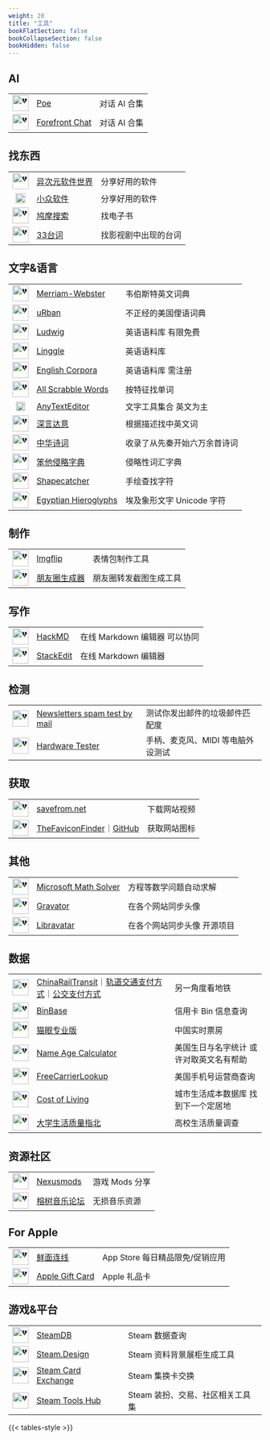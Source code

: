 ```yaml
---
weight: 20
title: "工具"
bookFlatSection: false
bookCollapseSection: false
bookHidden: false
---
```


## AI

|  |  |  |
| :----: | ---- | ---- |
| <img loading="lazy" width="32px" alt="💔" src="https://favicon.im/poe.com"> | [Poe](https://poe.com/) | 对话 AI 合集 |
| <img loading="lazy" width="32px" alt="💔" src="https://favicon.im/chat.forefront.ai"> | [Forefront Chat](https://chat.forefront.ai/) | 对话 AI 合集 |

## 找东西

|  |  |  |
| :----: | ---- | ---- |
| <img loading="lazy" width="32px" alt="💔" src="https://favicon.im/www.iplaysoft.com"> | [异次元软件世界](https://www.iplaysoft.com) | 分享好用的软件 |
| <img loading="lazy" width="20px" alt="💔" src="https://favicon.im/www.appinn.com"> | [小众软件](https://www.appinn.com) | 分享好用的软件 |
| <img loading="lazy" width="32px" alt="💔" src="https://favicon.im/www.jiumodiary.com"> | [鸠摩搜索](https://www.jiumodiary.com/) | 找电子书 |
| <img loading="lazy" width="32px" alt="💔" src="https://favicon.im/33.agilestudio.cn"> | [33台词](https://33.agilestudio.cn/) | 找影视剧中出现的台词 |

## 文字&语言

|  |  |  |
| :----: | ---- | ---- |
| <img loading="lazy" width="32px" alt="💔" src="https://favicon.im/www.merriam-webster.com"> | [Merriam-Webster](https://www.merriam-webster.com/) | 韦伯斯特英文词典 |
| <img loading="lazy" width="32px" alt="💔" src="https://favicon.im/www.urbandictionary.com"> | [uRban](https://www.urbandictionary.com/) | 不正经的美国俚语词典 |
| <img loading="lazy" width="32px" alt="💔" src="https://favicon.im/ludwig.guru"> | [Ludwig](https://ludwig.guru/) | 英语语料库 有限免费|
| <img loading="lazy" width="32px" alt="💔" src="https://favicon.im/linggle.com"> | [Linggle](https://linggle.com/) | 英语语料库 |
| <img loading="lazy" width="32px" alt="💔" src="https://favicon.im/www.english-corpora.org"> | [English Corpora](https://www.english-corpora.org/) | 英语语料库 需注册|
| <img loading="lazy" width="32px" alt="💔" src="https://favicon.im/www.allscrabblewords.com"> | [All Scrabble Words](http://www.allscrabblewords.com/) | 按特征找单词 |
| <img loading="lazy" width="18px" alt="💔" src="https://favicon.im/www.anytexteditor.com"> | [AnyTextEditor](https://anytexteditor.com/) | 文字工具集合 英文为主 |
| <img loading="lazy" width="32px" alt="💔" src="https://favicon.im/shenyandayi.com"> | [深言达意](https://www.shenyandayi.com/) | 根据描述找中英文词 |
| <img loading="lazy" width="32px" alt="💔" src="https://favicon.im/www.shi-ci.com"> | [中华诗词](https://www.shi-ci.com/) | 收录了从先秦开始六万余首诗词 |
| <img loading="lazy" width="32px" alt="💔" src="https://favicon.im/baka-invade.org"> | [笨他侵略字典](https://baka-invade.org/dict/search/?) | 侵略性词汇字典 |
| <img loading="lazy" width="32px" alt="💔" src="https://favicon.im/shapecatcher.com"> | [Shapecatcher](https://shapecatcher.com/) | 手绘查找字符 |
| <img loading="lazy" width="32px" alt="💔" src="https://favicon.im/www.alanwood.net/unicode"> | [Egyptian Hieroglyphs](https://www.alanwood.net/unicode/egyptian-hieroglyphs.html) | 埃及象形文字 Unicode 字符 |

## 制作

|  |  |  |
| :----: | ---- | ---- |
| <img loading="lazy" width="32px" alt="💔" src="https://favicon.im/imgflip.com"> | [Imgflip](https://imgflip.com) | 表情包制作工具 |
| <img loading="lazy" width="32px" alt="💔" src="https://favicon.im/akarin.dev"> | [朋友圈生成器](https://akarin.dev/WechatMomentScreenshot/) | 朋友圈转发截图生成工具 |

## 写作

|  |  |  |
| :----: | ---- | ---- |
| <img loading="lazy" width="32px" alt="💔" src="https://favicon.im/hackmd.io"> | [HackMD](https://hackmd.io/) | 在线 Markdown 编辑器 可以协同 |
| <img loading="lazy" width="32px" alt="💔" src="https://favicon.im/stackedit.io"> | [StackEdit](https://stackedit.io/app) | 在线 Markdown 编辑器 |

## 检测

|  |  |  |
| :----: | ---- | ---- |
| <img loading="lazy" width="32px" alt="💔" src="https://favicon.im/www.mail-tester.com"> | [Newsletters spam test by mail](https://www.mail-tester.com/) | 测试你发出邮件的垃圾邮件匹配度 |
| <img loading="lazy" width="32px" alt="💔" src="https://favicon.im/hardwaretester.com"> | [Hardware Tester](https://hardwaretester.com/) | 手柄、麦克风、MIDI 等电脑外设测试 |

## 获取

|  |  |  |
| :----: | ---- | ---- |
| <img loading="lazy" width="32px" alt="💔" src="https://favicon.im/en.savefrom.net"> | [savefrom.net](https://savefrom.net/) | 下载网站视频 |
| <img loading="lazy" width="32px" alt="💔" src="https://favicon.im/besticon.herokuapp.com"> | [TheFaviconFinder](https://besticon-demo.herokuapp.com/)<span class="oldline">｜</span>[GitHub](https://github.com/mat/besticon) | 获取网站图标 |


## 其他

|  |  |  |
| :----: | ---- | ---- |
| <img loading="lazy" width="32px" alt="💔" src="https://favicon.im/mathsolver.microsoft.com"> | [Microsoft Math Solver](https://math.microsoft.com/) | 方程等数学问题自动求解 |
| <img loading="lazy" width="32px" alt="💔" src="https://favicon.im/en.gravatar.com"> | [Gravator](https://www.gravatar.com/) | 在各个网站同步头像 |
| <img loading="lazy" width="32px" alt="💔" src="https://favicon.im/www.libravatar.org"> | [Libravatar](https://www.libravatar.org/) | 在各个网站同步头像 开源项目 |

## 数据

|  |  |  |
| :----: | ---- | ---- |
| <img loading="lazy" width="32px" alt="💔" src="https://favicon.im/github.com"> | [ChinaRailTransit](https://ivysauro.github.io/CNRT/)<span class="oldline">｜</span>[轨道交通支付方式](https://ivysauro.github.io/CNRT/data/Pie)<span class="oldline">｜</span>[公交支付方式](https://ivysauro.github.io/CNRT/data/BusPay)| 另一角度看地铁 |
| <img loading="lazy" width="32px" alt="💔" src="https://favicon.im/www.binbase.com"> | [BinBase](https://www.binbase.com/search.html) | 信用卡 Bin 信息查询 |
| <img loading="lazy" width="32px" alt="💔" src="https://favicon.im/piaofang.maoyan.com"> | [猫眼专业版](https://piaofang.maoyan.com/dashboard) | 中国实时票房 |
| <img loading="lazy" width="32px" alt="💔" src="https://favicon.im/github.com"> | [Name Age Calculator](http://rhiever.github.io/name-age-calculator/index.html?Gender=F&Name=Ashley) | 美国生日与名字统计 或许对取英文名有帮助 |
| <img loading="lazy" width="32px" alt="💔" src="https://favicon.im/freecarrierlookup.com"> | [FreeCarrierLookup](https://freecarrierlookup.com/) | 美国手机号运营商查询 |
| <img loading="lazy" width="32px" alt="💔" src="https://favicon.im/www.numbeo.com"> | [Cost of Living](https://www.numbeo.com/cost-of-living/) | 城市生活成本数据库 找到下一个定居地 |
| <img loading="lazy" width="32px" alt="💔" src="https://favicon.im/cn.colleges.chat"> | [大学生活质量指北](https://cn.colleges.chat/) | 高校生活质量调查 |

## 资源社区

|  |  |  |
| :----: | ---- | ---- |
| <img loading="lazy" width="32px" alt="💔" src="https://favicon.im/www.nexusmods.com"> | [Nexusmods](https://www.nexusmods.com/) | 游戏 Mods 分享 |
| <img loading="lazy" width="32px" alt="💔" src="https://favicon.im/rsdsd.cc"> | [榕树音乐论坛](https://rsdsd.cc) | 无损音乐资源 |

## For Apple

|  |  |  |
| :----: | ---- | ---- |
| <img loading="lazy" width="32px" alt="💔" src="https://favicon.im/app.so"> | [鲜面连线](https://app.so/xianmian/) | App Store 每日精品限免/促销应用 |
| <img loading="lazy" width="32px" alt="💔" src="https://favicon.im/www.apple.com"> | [Apple Gift Card](https://www.apple.com/shop/buy-giftcard/giftcard) | Apple 礼品卡 |

## 游戏&平台

|  |  |  |
| :----: | ---- | ---- |
| <img loading="lazy" width="32px" alt="💔" src="https://favicon.im/steamdb.info"> | [SteamDB](https://steamdb.info/) | Steam 数据查询 |
| <img loading="lazy" width="32px" alt="💔" src="https://favicon.im/steam.design"> | [Steam.Design](https://steam.design/) | Steam 资料背景展柜生成工具 |
| <img loading="lazy" width="32px" alt="💔" src="https://favicon.im/www.steamcardexchange.net"> | [Steam Card Exchange](https://www.steamcardexchange.net/) | Steam 集换卡交换 |
| <img loading="lazy" width="32px" alt="💔" src="https://favicon.im/steam.tools"> | [Steam Tools Hub](https://steam.tools/) | Steam 装扮、交易、社区相关工具集 |


{{< tables-style >}}
